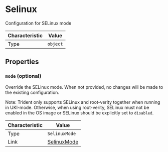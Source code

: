 <!-- THIS FILE IS AUTOMATICALLY GENERATED BY DOCBUILDER, DO NOT EDIT MANUALLY! -->

# Selinux

Configuration for SELinux mode

| Characteristic | Value    |
| -------------- | -------- |
| Type           | `object` |

## Properties

### `mode` (optional)

Override the SELinux mode. When not provided, no changes will be made to the existing configuration.

Note: Trident only supports SELinux and root-verity together when running in UKI-mode. Otherwise, when using root-verity, SELinux must not be enabled in the OS image or SELinux should be explicitly set to `disabled`.

| Characteristic | Value                           |
| -------------- | ------------------------------- |
| Type           | `SelinuxMode`                   |
| Link           | [SelinuxMode](./SelinuxMode.md) |

